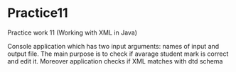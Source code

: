 # Practice11
Practice work 11 (Working with XML in Java)

Console application which has two input arguments: names of input and output file.
The main purpose is to check if avarage student mark is correct and edit it. Moreover application checks if XML matches with dtd schema
